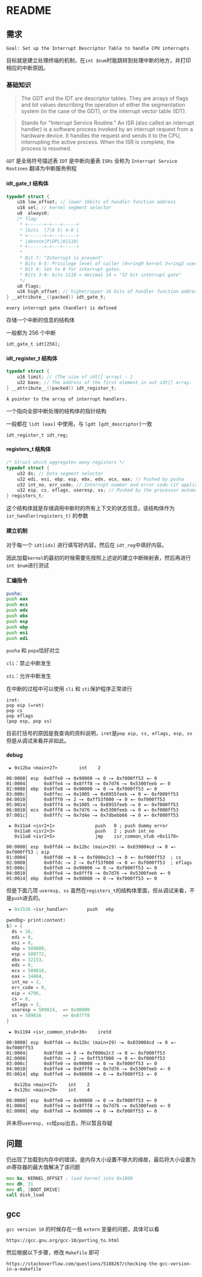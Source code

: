 # README

## 需求

```
Goal: Set up the Interrupt Descriptor Table to handle CPU interrupts
```

目标就是建立处理终端的机制，在`int $num`时能跳转到处理中断的地方，并打印相应的中断原因。

### 基础知识


> The GDT and the IDT are descriptor tables. They are arrays of flags and bit values describing the operation of either the segmentation system (in the case of the GDT), or the interrupt vector table (IDT).

> Stands for "Interrupt Service Routine." An ISR (also called an interrupt handler) is a software process invoked by an interrupt request from a hardware device. It handles the request and sends it to the CPU, interrupting the active process. When the ISR is complete, the process is resumed.


`GDT` 是全局符号描述表
`IDT` 是中断向量表
`ISRs` 全称为 `Interrupt Service Routines` 翻译为中断服务例程

#### idt_gate_t 结构体

```c
typedef struct {
	u16 low_offset; // lower 16bits of handler function address
	u16 sel; // kernel segment selector
	u8  always0;
	/* flag:
	 * +------+-+---+-----+
	 * |bits  |7|6 5| 4-0 |
	 * +------+-+---+-----+
	 * |denote|P|DPL|01110|
	 * +------+-+---+-----+
	 * 
	 * Bit 7: "Interrupt is present"
	 * Bits 6-5: Privilege level of caller (0=ring0 kernel 3=ring3 user)
	 * Bit 4: Set to 0 for interrupt gates
	 * Bits 3-0: bits 1110 = decimal 14 = "32 bit interrupt gate"
	 */
	u8 flags;
	u16 high_offset; // higher/upper 16 bits of handler function address
} __attribute__((packed)) idt_gate_t;
```

```
every interrupt gate (handler) is defined
```

存储一个中断的信息的结构体

一般都为 256 个中断

```
idt_gate_t idt[256];
```



#### idt_register_t 结构体

```c
typedef struct {
	u16 limit; // (The size of idt[] array) - 1
	u32 base; // The address of the first element in out idt[] array.
} __attribute__((packed)) idt_register_t;
```

```
A pointer to the array of interrupt handlers.
```

一个指向全部中断处理的结构体的指针结构

一般都在 `lidt [eax]` 中使用，与 `lgdt [gdt_descriptor]`一致

```
idt_register_t idt_reg;
```



#### registers_t 结构体

```c
/* Struct which aggregates many registers */
typedef struct {
	u32 ds; // Data segment selector
	u32 edi, esi, ebp, esp, ebx, edx, ecx, eax; // Pushed by pusha
	u32 int_no, err_code; // Interrupt number and error code (if applicable)
	u32 eip, cs, eflags, useresp, ss; // Pushed by the processor automatically
} registers_t;
```

这个结构体就是存储调用中断时的所有上下文的状态信息，该结构体作为 `isr_handler(registers_t)` 的参数



#### 建立机制

对于每一个 `idt[idx]` 进行填写好内容，然后在 `idt_reg`中填好内容。

因此加载`kernel`的最初的时候需要先按照上述说的建立中断映射表，然后再进行 `int $num`进行测试



#### 汇编指令

```asm
pusha:
push eax
push ecx
push edx
push ebx
push esp
push ebp
push esi
push edi
```

`pusha` 和 `popa`恰好对立

`cli`：禁止中断发生

`sti`：允许中断发生

在中断的过程中可以使用 `cli` 和 `sti`保护程序正常进行

```assembly
iret:
pop eip (=ret)
pop cs
pop eflags
(pop esp, pop ss)
```

目前打括号的原因是我查询的资料说明，`iret`是`pop eip, cs, eflags, esp, ss`但是从调试来看并非如此。



####  debug

```assembly
 ► 0x12ba <main+27>        int    2
 
00:0000│ esp  0x8ffe0 —▸ 0x90000 —▸ 0 —▸ 0xf000ff53 ◂— 0
01:0004│      0x8ffe4 —▸ 0x8fff8 —▸ 0x7d76 —▸ 0x5300feeb ◂— 0
02:0008│ ebp  0x8ffe8 —▸ 0x90000 —▸ 0 —▸ 0xf000ff53 ◂— 0
03:000c│      0x8ffec —▸ 0x1005 —▸ 0x8955feeb —▸ 0 ◂— 0xf000ff53
04:0010│      0x8fff0 —▸ 2 —▸ 0xff53f000 —▸ 0 ◂— 0xf000ff53
05:0014│      0x8fff4 —▸ 0x1005 —▸ 0x8955feeb —▸ 0 ◂— 0xf000ff53
06:0018│ ecx  0x8fff8 —▸ 0x7d76 —▸ 0x5300feeb —▸ 0 ◂— 0xf000ff53
07:001c│      0x8fffc —▸ 0x7d4e —▸ 0x7dbebb66 —▸ 0 ◂— 0xf000ff53
```

```assembly
 ► 0x11a4 <isr2+1>               push   0 ; push dummy error
   0x11a6 <isr2+3>               push   2 ; push int_no
   0x11a8 <isr2+5>               jmp    isr_common_stub <0x1170>

00:0000│ esp  0x8ffd4 —▸ 0x12bc (main+29) —▸ 0x839004cd —▸ 0 ◂— 0xf000ff53 ; eip
01:0004│      0x8ffd8 —▸ 8 —▸ 0xf000e2c3 —▸ 0 ◂— 0xf000ff53	 ; cs
02:0008│      0x8ffdc —▸ 2 —▸ 0xff53f000 —▸ 0 ◂— 0xf000ff53	 ; eflags
03:000c│      0x8ffe0 —▸ 0x90000 —▸ 0 —▸ 0xf000ff53 ◂— 0
04:0010│      0x8ffe4 —▸ 0x8fff8 —▸ 0x7d76 —▸ 0x5300feeb ◂— 0
05:0014│ ebp  0x8ffe8 —▸ 0x90000 —▸ 0 —▸ 0xf000ff53 ◂— 0
```

但是下面几项 `useresp, ss` 虽然在`registers_t`的结构体里面，但从调试来看，不是`push`进去的。



```c
 ► 0x1536 <isr_handler>       push   ebp
 
pwndbg> print(content)
$3 = {
  ds = 16, 
  edi = 0, 
  esi = 0, 
  ebp = 589800, 
  esp = 589772, 
  ebx = 32153, 
  edx = 0, 
  ecx = 589816, 
  eax = 14464, 
  int_no = 2, 
  err_code = 0, 
  eip = 4796, 
  cs = 8, 
  eflags = 2, 
  useresp = 589824,  => 0x90000
  ss = 589816		 => 0x8fff8
}
```

```assembly
 ► 0x1194 <isr_common_stub+36>    iretd
 
00:0000│ esp  0x8ffd4 —▸ 0x12bc (main+29) —▸ 0x839004cd —▸ 0 ◂— 0xf000ff53
01:0004│      0x8ffd8 —▸ 8 —▸ 0xf000e2c3 —▸ 0 ◂— 0xf000ff53
02:0008│      0x8ffdc —▸ 2 —▸ 0xff53f000 —▸ 0 ◂— 0xf000ff53
03:000c│      0x8ffe0 —▸ 0x90000 —▸ 0 —▸ 0xf000ff53 ◂— 0
04:0010│      0x8ffe4 —▸ 0x8fff8 —▸ 0x7d76 —▸ 0x5300feeb ◂— 0
05:0014│ ebp  0x8ffe8 —▸ 0x90000 —▸ 0 —▸ 0xf000ff53 ◂— 0
```

```assembly
   0x12ba <main+27>    int    2
 ► 0x12bc <main+29>    int    4
 
00:0000│ esp  0x8ffe0 —▸ 0x90000 —▸ 0 —▸ 0xf000ff53 ◂— 0
01:0004│      0x8ffe4 —▸ 0x8fff8 —▸ 0x7d76 —▸ 0x5300feeb ◂— 0
02:0008│ ebp  0x8ffe8 —▸ 0x90000 —▸ 0 —▸ 0xf000ff53 ◂— 0
```

并未将`useresp, ss`给`pop`出去，所以暂且存疑



## 问题

仍出现了加载到内存中的错误，是内存大小设置不够大的缘故，最后将大小设置为`dh`寄存器的最大值解决了该问题

```asm
mov bx, KERNEL_OFFSET ; load kernel into 0x1000 
mov dh, 31 
mov dl, [BOOT_DRIVE] 
call disk_load
```



## gcc 

`gcc version 10` 的时候存在一些 `extern` 变量的问题，具体可以看 

```
https://gcc.gnu.org/gcc-10/porting_to.html
```

然后根据以下步骤，修改 `Makefile` 即可

```
https://stackoverflow.com/questions/5188267/checking-the-gcc-version-in-a-makefile
```

